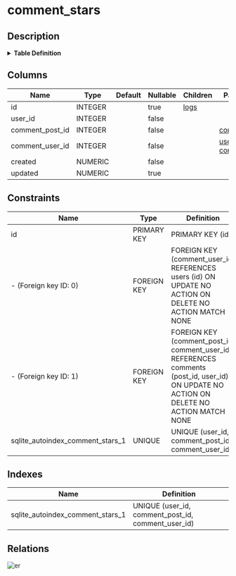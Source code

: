 # comment_stars

## Description

<details>
<summary><strong>Table Definition</strong></summary>

```sql
CREATE TABLE comment_stars (
  id INTEGER PRIMARY KEY AUTOINCREMENT,
  user_id INTEGER NOT NULL,
  comment_post_id INTEGER NOT NULL,
  comment_user_id INTEGER NOT NULL,
  created NUMERIC NOT NULL,
  updated NUMERIC,
  CONSTRAINT comment_stars_user_id_post_id_fk FOREIGN KEY(comment_post_id, comment_user_id) REFERENCES comments(post_id, user_id),
  CONSTRAINT comment_stars_user_id_fk FOREIGN KEY(comment_user_id) REFERENCES users(id),
  UNIQUE(user_id, comment_post_id, comment_user_id)
)
```

</details>

## Columns

| Name | Type | Default | Nullable | Children | Parents | Comment |
| ---- | ---- | ------- | -------- | -------- | ------- | ------- |
| id | INTEGER |  | true | [logs](logs.md) |  |  |
| user_id | INTEGER |  | false |  |  |  |
| comment_post_id | INTEGER |  | false |  | [comments](comments.md) |  |
| comment_user_id | INTEGER |  | false |  | [users](users.md) [comments](comments.md) |  |
| created | NUMERIC |  | false |  |  |  |
| updated | NUMERIC |  | true |  |  |  |

## Constraints

| Name | Type | Definition |
| ---- | ---- | ---------- |
| id | PRIMARY KEY | PRIMARY KEY (id) |
| - (Foreign key ID: 0) | FOREIGN KEY | FOREIGN KEY (comment_user_id) REFERENCES users (id) ON UPDATE NO ACTION ON DELETE NO ACTION MATCH NONE |
| - (Foreign key ID: 1) | FOREIGN KEY | FOREIGN KEY (comment_post_id, comment_user_id) REFERENCES comments (post_id, user_id) ON UPDATE NO ACTION ON DELETE NO ACTION MATCH NONE |
| sqlite_autoindex_comment_stars_1 | UNIQUE | UNIQUE (user_id, comment_post_id, comment_user_id) |

## Indexes

| Name | Definition |
| ---- | ---------- |
| sqlite_autoindex_comment_stars_1 | UNIQUE (user_id, comment_post_id, comment_user_id) |

## Relations

![er](comment_stars.svg)

